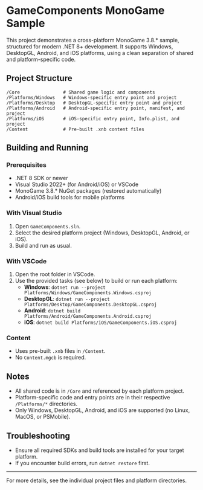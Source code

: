 # GameComponents MonoGame Sample

This project demonstrates a cross-platform MonoGame 3.8.* sample, structured for modern .NET 8+ development. It supports Windows, DesktopGL, Android, and iOS platforms, using a clean separation of shared and platform-specific code.

## Project Structure

```
/Core                # Shared game logic and components
/Platforms/Windows   # Windows-specific entry point and project
/Platforms/Desktop   # DesktopGL-specific entry point and project
/Platforms/Android   # Android-specific entry point, manifest, and project
/Platforms/iOS       # iOS-specific entry point, Info.plist, and project
/Content             # Pre-built .xnb content files
```

## Building and Running

### Prerequisites
- .NET 8 SDK or newer
- Visual Studio 2022+ (for Android/iOS) or VSCode
- MonoGame 3.8.* NuGet packages (restored automatically)
- Android/iOS build tools for mobile platforms

### With Visual Studio
1. Open `GameComponents.sln`.
2. Select the desired platform project (Windows, DesktopGL, Android, or iOS).
3. Build and run as usual.

### With VSCode
1. Open the root folder in VSCode.
2. Use the provided tasks (see below) to build or run each platform:
   - **Windows**: `dotnet run --project Platforms/Windows/GameComponents.Windows.csproj`
   - **DesktopGL**: `dotnet run --project Platforms/Desktop/GameComponents.DesktopGL.csproj`
   - **Android**: `dotnet build Platforms/Android/GameComponents.Android.csproj`
   - **iOS**: `dotnet build Platforms/iOS/GameComponents.iOS.csproj`

### Content
- Uses pre-built `.xnb` files in `/Content`.
- No `Content.mgcb` is required.

## Notes
- All shared code is in `/Core` and referenced by each platform project.
- Platform-specific code and entry points are in their respective `/Platforms/*` directories.
- Only Windows, DesktopGL, Android, and iOS are supported (no Linux, MacOS, or PSMobile).

## Troubleshooting
- Ensure all required SDKs and build tools are installed for your target platform.
- If you encounter build errors, run `dotnet restore` first.

---

For more details, see the individual project files and platform directories.
